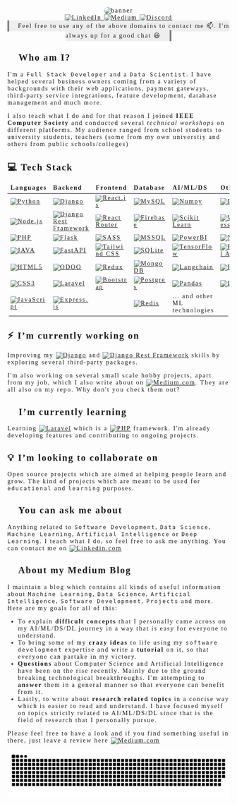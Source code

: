 <span style="font-family:verdana;letter-spacing: 2px;">

<div align='center'>
<img  src="./doc/gifs/banner.gif"
style="border-radius:10px;"
alt="banner" />

<div>
<a href="https://www.linkedin.com/in/muhammad-hammad-hassan-cs101/" target="_blank" title="muhammad-hammad-hassan-cs101">
    <img src="https://img.shields.io/badge/LinkedIn-%230077B5.svg?&style=for-the-badge&logo=linkedin&logoColor=white$fontSize=20" alt="LinkedIn">
</a>

<a href="https://medium.com/@hammad.ai" target="_blank" title="@hammad.ai">
    <img src="https://img.shields.io/badge/Medium-%230A0A0A.svg?&style=for-the-badge&logo=Medium&logoColor=white" alt="Medium">
</a>

<!--<a href="https://www.reddit.com/u/blankscreenEXE" target="_blank" title="blankscreenEXE">
    <img src="https://img.shields.io/badge/Reddit-%23FF4500.svg?&style=for-the-badge&logo=Reddit&logoColor=white" alt="Reddit">
</a>-->

<a href="https://discord.com/users/@Beelze.beta#5266" target="_blank" title="@Beelze.beta#5266">
    <img src="https://img.shields.io/badge/Discord-%237289DA.svg?&style=for-the-badge&logo=Discord&logoColor=white" alt="Discord">
</a>
    
</div>
<span style="background-color:#eeeeee;padding: 5px 20px;border-right: 4px solid gray;border-left: 4px solid gray;">Feel free to use any of the above domains to contact me 📫. I'm always up for a good chat 😃</span>
</div>

## 👋 Who am I?

I'm a `Full Stack Developer` and a `Data Scientist`. I have helped several business owners coming from a variety of backgrounds with their web applications, payment gateways, third-party service integrations, feature development, database management and much more. 

I also teach what I do and for that reason I joined **IEEE Computer Society** and conducted several *technical workshops* on different platforms. My audience ranged from school students to university students, teachers (some from my own universtiy and others from public schools/colleges)

<!-- I'm currently working on a **startup** which is aimed at providing educational consultancy to schools, guidance and counseling to students and overall enhance the education system with respect to *quality of content*, *teaching methodologies* and *learning outcomes*. -->

## 💻 Tech Stack

<table  style="border-color:rgb(255, 255, 255,0);border-radius:5px;background-color:rgb(255, 255, 255,0.1);overflow-x:auto;">
<thead >
    <td><b>Languages</b></td>
    <td><b>Backend</b></td>
    <td><b>Frontend</b></td>
    <td><b>Database</b></td>
    <td><b>AI/ML/DS</b></td>
    <td><b>Other</b></td>
</thead>
<tr>
    <td>
        <a href="https://www.python.org/" target="_blank" title="Go To Official Page">
            <img alt="Python" src="https://img.shields.io/badge/python-3670A0?style=for-the-badge&logo=python&logoColor=ffdd54">
        </a>
    </td>
    <td>
        <a href="https://www.djangoproject.com/" target="_blank" title="Go To Official Page">
            <img alt="Django" src="https://img.shields.io/badge/Django-%230C4B33?style=for-the-badge&logo=django&logoColor=white">
        </a>
    </td>
    <td>
        <a href="https://reactjs.org/" target="_blank" title="Go To Official Page">
            <img alt="React.js" src="https://img.shields.io/badge/react-%2320232a.svg?style=for-the-badge&logo=react&logoColor=%2361DAFB">
        </a>
    </td>
    <td>
        <a href="https://www.mysql.com/" target="_blank" title="Go To Official Page">
            <img alt="MySQL" src="https://img.shields.io/badge/mysql-%2300f.svg?style=for-the-badge&logo=mysql&logoColor=white">
        </a>
    </td>
    <td>
        <a href="https://numpy.org/" target="_blank" title="Go To Official Page">
            <img alt="Numpy" src="https://img.shields.io/badge/numpy-%23013243.svg?style=for-the-badge&logo=numpy&logoColor=white">
        </a>
    </td>
    <td>
        <a href="https://www.docker.com/" target="_blank" title="Go To Official Page">
            <img alt="Docker" src="https://img.shields.io/badge/Docker-blue.svg?style=for-the-badge&logo=docker&logoColor=white">
        </a>
    </td>
</tr>
<tr>
    <td>
        <a href="https://nodejs.org/" target="_blank" title="Go To Official Page">
            <img alt="Node.js" src="https://img.shields.io/badge/node.js-6DA55F?style=for-the-badge&logo=node.js&logoColor=white">
        </a>
    </td>
    <td>
        <a href="https://www.django-rest-framework.org/" target="_blank" title="Go To Official Page">
            <img alt="Django Rest Framework" src="https://img.shields.io/badge/DRF-%23a30000?style=for-the-badge&logo=django&logoColor=white">
        </a>
    </td>
    <td>
        <a href="https://reactrouter.com/" target="_blank" title="Go To Official Page">
            <img alt="React Router" src="https://img.shields.io/badge/React_Router-CA4245?style=for-the-badge&logo=react-router&logoColor=white">
        </a>
    </td>
    <td>
        <a href="https://firebase.google.com/" target="_blank" title="Go To Official Page">
            <img alt="Firebase" src="https://img.shields.io/badge/firebase-%23039BE5.svg?style=for-the-badge&logo=firebase">
        </a>
    </td>
    <td>
        <a href="https://scikit-learn.org/" target="_blank" title="Go To Official Page">
            <img alt="Scikit Learn" src="https://img.shields.io/badge/scikit--learn-%23F7931E.svg?style=for-the-badge&logo=scikit-learn&logoColor=white">
        </a>
    </td>
    <td>
        <a href="https://wordpress.org/" target="_blank" title="Go To Official Page">
            <img alt="Wordpress" src="https://img.shields.io/badge/Wordpress-%23000000.svg?style=for-the-badge&logo=wordpress&logoColor=white">
        </a>
    </td>
</tr>
<tr>
    <td>
        <a href="https://www.php.net/" target="_blank" title="Go To Official Page">
            <img alt="PHP" src="https://img.shields.io/badge/php-%238993be.svg?style=for-the-badge&logo=php&logoColor=%23232531">
        </a>
    </td>
    <td>
        <a href="https://flask.palletsprojects.com/" target="_blank" title="Go To Official Page">
            <img alt="Flask" src="https://img.shields.io/badge/flask-%2307581D.svg?style=for-the-badge&logo=flask&logoColor=white">
        </a>
    </td>
    <td>
        <a href="https://sass-lang.com/" target="_blank" title="Go To Official Page">
            <img alt="SASS" src="https://img.shields.io/badge/SASS-hotpink.svg?style=for-the-badge&logo=SASS&logoColor=white">
        </a>
    </td>
    <td>
        <a href="https://www.microsoft.com/en-us/sql-server" target="_blank" title="Go To Official Page">
            <img alt="MSSQL" src="https://img.shields.io/badge/MSSQL-blue.svg?style=for-the-badge&logo=microsoft-sql-server&logoColor=white">
        </a>
    </td>
    <td>
        <a href="https://powerbi.microsoft.com/" target="_blank" title="Go To Official Page">
            <img alt="PowerBI" src="https://img.shields.io/badge/PowerBI-%234E7CFC.svg?style=for-the-badge&logo=power-bi">
        </a>
    </td>
    <td>
        <a href="https://www.nginx.com/" target="_blank" title="Go To Official Page">
            <img alt="Nginx" src="https://img.shields.io/badge/Nginx-%23009639.svg?style=for-the-badge&logo=nginx&logoColor=#3ac5ea">
        </a>
    </td>
</tr>
<tr>
    <td>
        <a href="https://www.java.com/" target="_blank" title="Go To Official Page">
            <img alt="JAVA" src="https://img.shields.io/badge/&#127861;-JAVA-%23ED8B00.svg?style=for-the-badge&logo=java&logoColor=white">
        </a>
    </td>
    <td>
        <a href="https://fastapi.tiangolo.com/" target="_blank" title="Go To Official Page">
            <img alt="FastAPI" src="https://img.shields.io/badge/FastAPI-%232AB199?style=for-the-badge&logo=fastapi&logoColor=white">
        </a>
    </td>
    <td>
        <a href="https://tailwindcss.com/" target="_blank" title="Go To Official Page">
            <img alt="Tailwind CSS" src="https://img.shields.io/badge/tailwindcss-%2338B2AC.svg?style=for-the-badge&logo=tailwind-css&logoColor=white">
        </a>
    </td>
    <td>
        <a href="https://www.sqlite.org/" target="_blank" title="Go To Official Page">
            <img alt="SQLite" src="https://img.shields.io/badge/SQLite-gray.svg?style=for-the-badge&logo=SQLite&logoColor=white">
        </a>
    </td>
    <td>
        <a href="https://www.tensorflow.org/" target="_blank" title="Go To Official Page">
            <img alt="TensorFlow" src="https://img.shields.io/badge/TensorFlow-FF6F00.svg?style=for-the-badge&logo=TensorFlow&logoColor=white">
        </a>
    </td>
    <td>
        <a href="https://restfulapi.net/" target="_blank" title="Go To Official Page">
            <img alt="RESTful APIs" src="https://img.shields.io/badge/&#9881;-restful_api-%230693e3.svg?style=for-the-badge&logo=rest&logoColor=white">
        </a>
    </td>
</tr>
<tr>
    <td>
        <a href="https://developer.mozilla.org/en-US/docs/Web/HTML" target="_blank" title="Go To Official Page">
            <img alt="HTML5" src="https://img.shields.io/badge/html5-%23E34F26.svg?style=for-the-badge&logo=html5&logoColor=white">
        </a>
    </td>
    <td>
        <a href="https://www.odoo.com/" target="_blank" title="Go To Official Page">
            <img alt="ODOO" src="https://img.shields.io/badge/ODOO-%23714b67.svg?style=for-the-badge&logo=odoo">
        </a>
    </td>
    <td>
        <a href="https://redux.js.org/" target="_blank" title="Go To Official Page">
            <img alt="Redux" src="https://img.shields.io/badge/redux-%23764abc.svg?style=for-the-badge&logo=redux&logoColor=white">
        </a>
    </td>
    <td>
        <a href="https://www.mongodb.com/" target="_blank" title="Go To Official Page">
            <img alt="MongoDB" src="https://img.shields.io/badge/mongodb-%2342494f.svg?style=for-the-badge&logo=mongodb&logoColor=%2300ed64">
        </a>
    </td>
    <td>
        <a href="https://langchain.com/" target="_blank" title="Go To Official Page">
            <img alt="Langchain" src="https://img.shields.io/badge/&#129436;&#128279;-LangChain-%23e4e4e4.svg?style=for-the-badge&logo=LangChain&logoColor=white">
        </a>
    </td>
    <td>
        <a href="https://www.figma.com/" target="_blank" title="Go To Official Page">
            <img alt="Figma" src="https://img.shields.io/badge/figma-%23F24E1E.svg?style=for-the-badge&logo=figma&logoColor=white">
        </a>
    </td>
</tr>
<tr>
    <td>
        <a href="https://developer.mozilla.org/en-US/docs/Web/CSS" target="_blank" title="Go To Official Page">
            <img alt="CSS3" src="https://img.shields.io/badge/css3-%231572B6.svg?style=for-the-badge&logo=css3&logoColor=white">
        </a>
    </td>
    <td>
        <a href="https://laravel.com/" target="_blank" title="Go To Official Page">
            <img alt="Laravel" src="https://img.shields.io/badge/laravel-%23fb503b.svg?style=for-the-badge&logo=laravel&logoColor=white">
        </a>
    </td>
    <td>
        <a href="https://getbootstrap.com/" target="_blank" title="Go To Official Page">
            <img alt="Bootstrap" src="https://img.shields.io/badge/bootstrap-%239461fb.svg?style=for-the-badge&logo=bootstrap&logoColor=white">
        </a>
    </td>
    <td>
        <a href="https://www.postgresql.org/" target="_blank" title="Go To Official Page">
            <img alt="Postgres" src="https://img.shields.io/badge/postgresql-%23699eca.svg?style=for-the-badge&logo=postgresql&logoColor=white">
        </a>
    </td>
    <td>
        <a href="https://pandas.pydata.org/" target="_blank" title="Go To Official Page">
            <img alt="Pandas" src="https://img.shields.io/badge/pandas-%23130654.svg?style=for-the-badge&logo=pandas&logoColor=white">
        </a>
    </td>
    <td>
        <a href="https://www.linux.org/" target="_blank" title="Go To Official Page">
            <img alt="Linux" src="https://img.shields.io/badge/linux-%23185886.svg?style=for-the-badge&logo=linux&logoColor=white">
        </a>
    </td>
</tr>
<tr>
    <td>
        <a href="https://developer.mozilla.org/en-US/docs/Web/JavaScript" target="_blank" title="Go To Official Page">
            <img alt="JavaScript" src="https://img.shields.io/badge/javascript-%23ffea00.svg?style=for-the-badge&logo=javascript&logoColor=black">
        </a>
    </td>
    <td>
        <a href="https://expressjs.com/" target="_blank" title="Go To Official Page">
            <img alt="Express.js" src="https://img.shields.io/badge/express.js-%23404d59.svg?style=for-the-badge&logo=express&logoColor=%2361DAFB">
        </a>
    </td>
    <td></td>
    <td>
        <a href="https://redis.io/" target="_blank" title="Go To Official Page">
            <img alt="Redis" src="https://img.shields.io/badge/redis-%23dc3d2a.svg?style=for-the-badge&logo=redis&logoColor=%23fff">
        </a>
    </td>
    <td>... and other ML technologies</td>
    <td></td>
</tr>
</table>

<!-- --------------- Extra badges --------------- -->
<!--<td><img  alt="React native"  src="https://img.shields.io/badge/react_native-%2320232a.svg?style=for-the-badge&logo=react&logoColor=%2361DAFB"></td>-->

## ⚡️ I’m currently working on

Improving my [![Django](https://img.shields.io/badge/Django-%230C4B33?style=flat&logo=django&logoColor=white)](https://www.djangoproject.com/) and [![Django Rest Framework](https://img.shields.io/badge/Django_Rest_Framework-%23a30000?style=flat&logo=django&logoColor=white)](https://www.django-rest-framework.org/) skills by exploring several third-party packages.

I'm also working on several small scale hobby projects, apart from my job, which I also write about on 
[![Medium.com](https://img.shields.io/badge/Medium.com-%230A0A0A.svg?&style=flat&logo=Medium&logoColor=white)](https://medium.com/@hammad.ai). They are all also on my repo. Why don't you check them out?
 
## 🌱 I’m currently learning

Learning [![Laravel](https://img.shields.io/badge/laravel-%23fb503b.svg?style=flat&logo=laravel&logoColor=white)](https://laravel.com/) which is a [![PHP](https://img.shields.io/badge/PHP-%23787CB5?style=flat&logo=php&logoColor=white)](https://www.php.net/) framework. I'm already developing features and contributing to ongoing projects.

## 💡 I’m looking to collaborate on

Open source projects which are aimed at helping people learn and grow. The kind of projects which are meant to be used for `educational` and `learning` purposes.

## 📣 You can ask me about

Anything related to `Software Development`, `Data Science`, `Machine Learning`, `Artificial Intelligence` or `Deep Learning`. I teach what I do, so feel free to ask me anything. You can contact me on [![Linkedin.com](https://img.shields.io/badge/LinkedIn-%230077B5.svg?&style=flat&logo=linkedin&logoColor=white$fontSize=20)](https://www.linkedin.com/in/muhammad-hammad-hassan-cs101/)

## 📜 About my Medium Blog
I maintain a blog which contains all kinds of useful information about `Machine Learning`, `Data Science`, `Artificial Intelligence`, `Software Development`, `Projects` and more. Here are my goals for all of this:
- To explain **difficult concepts** that I personally came across on my AI/ML/DS/DL journey in a way that is easy for everyone to understand.
- To bring some of my **crazy ideas** to life using my `software development` expertise and write a **tutorial** on it, so that everyone can partake in my victory.
-  **Questions** about Computer Science and Artificial Intelligence have been on the rise recently. Mainly due to the ground breaking technological breakthroughs. I'm attempting to **answer** them in a general manner so that everyone can benefit from it.
- Lastly, to write about **research related topics** in a concise way which is easier to read and understand. I have focused myself on topics strictly related to AI/ML/DS/DL since that is the field of research that I personally pursue.

Please feel free to have a look and if you find something useful in there, just leave a review here [![Medium.com](https://img.shields.io/badge/Medium.com-%230A0A0A.svg?&style=flat&logo=Medium&logoColor=white)](https://medium.com/@hammad.ai)

<p align="center">
  <img  src="./doc/gifs/grid-snake.svg"
    alt="snake gif" />
</p>
</span>
